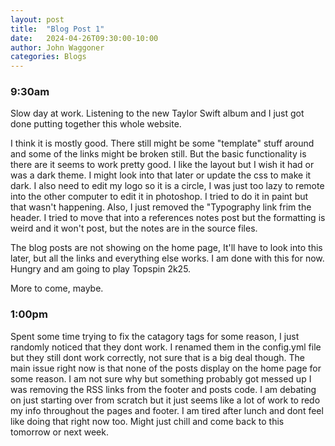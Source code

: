 ```yaml
---
layout: post
title:  "Blog Post 1"
date:   2024-04-26T09:30:00-10:00
author: John Waggoner
categories: Blogs
---
```


<h3>9:30am</h3>

Slow day at work. Listening to the new Taylor Swift album and I just got done putting together this whole website. 

I think it is mostly good. There still might be some "template" stuff around and some of the links might be broken still. But the basic functionality is there are it seems to work pretty good. I like the layout but I wish it had or was a dark theme. I might look into that later or update the css to make it dark. I also need to edit my logo so it is a circle, I was just too lazy to remote into the other computer to edit it in photoshop. I tried to do it in paint but that wasn't happening. Also, I just removed the "Typography link frim the header. I tried to move that into a references notes post but the formatting is weird and it won't post, but the notes are in the source files. 

The blog posts are not showing on the home page, It'll have to look into this later, but all the links and everything else works. I am done with this for now. Hungry and am going to play Topspin 2k25.

More to come, maybe.


<h3>1:00pm</h3>

Spent some time trying to fix the catagory tags for some reason, I just randomly noticed that they dont work. I renamed them in the config.yml file but they still dont work correctly, not sure that is a big deal though. The main issue right now is that none of the posts display on the home page for some reason. I am not sure why but something probably got messed up I was removing the RSS links from the footer and posts code. I am debating on just starting over from scratch but it just seems like a lot of work to redo my info throughout the pages and footer. I am tired after lunch and dont feel like doing that right now too. Might just chill and come back to this tomorrow or next week.
